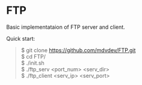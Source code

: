 # FTP
Basic implementataion of FTP server and client.

Quick start:
>$ git clone https://github.com/mdvdev/FTP.git <br/>
>$ cd FTP/ <br/>
>$ ./init.sh <br/>
>$ ./ftp_serv <port_num> <serv_dir> <br/>
>$ ./ftp_client <serv_ip> <serv_port> <br/>
